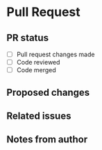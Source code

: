 # Pull Request
<!-- Thanks for contributing to MCsniperGO! Please fill this out so the PR can be merged faster. 
If this is a minor PR, don't bother with the template. Just CTRL-A + backspace and fill out as you wish.
-->

## PR status
<!-- This section has checkboxes for the status of the PR. Update them, add some, or remove some as needed. -->
- [ ] Pull request changes made
- [ ] Code reviewed
- [ ] Code merged 

## Proposed changes
<!-- What are you changing in this PR? -->

## Related issues
<!-- If there are any related issues, link them below. Otherwise, say something like "No related issues." -->

## Notes from author
<!-- Personal notes from you, the PR author. Put anything noteworthy here. -->
